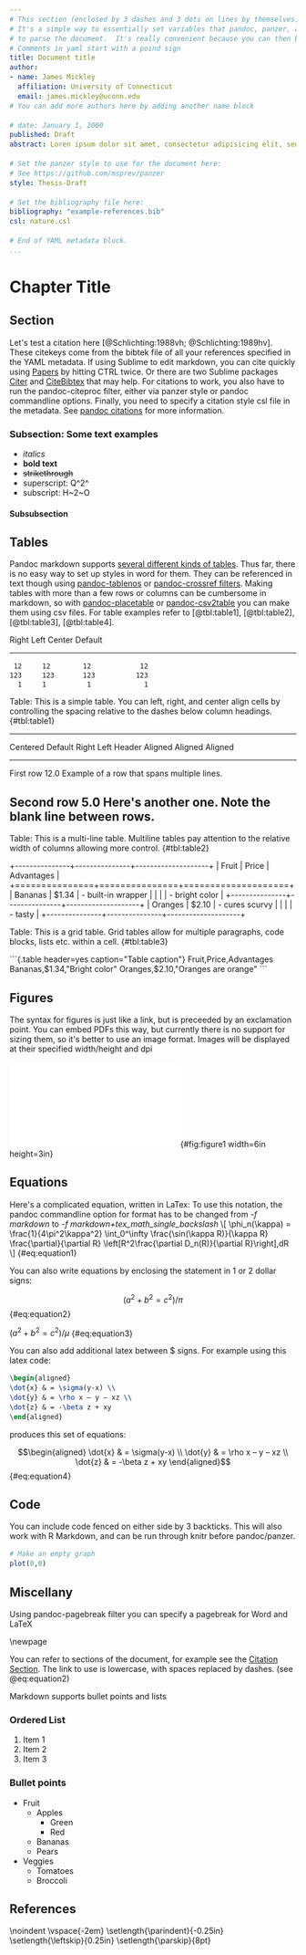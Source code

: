 ```yaml
---
# This section (enclosed by 3 dashes and 3 dots on lines by themselves) is YAML metadata.
# It's a simple way to essentially set variables that pandoc, panzer, and many filters use
# to parse the document.  It's really convenient because you can then bundle settings with the document
# Comments in yaml start with a poind sign
title: Document title
author:
- name: James Mickley
  affiliation: University of Connecticut
  email: james.mickley@uconn.edu
# You can add more authors here by adding another name block

# date: January 1, 2000
published: Draft
abstract: Loren ipsum dolor sit amet, consectetur adipisicing elit, sed do eiusmod tempor incididunt ut labore et dolore magna aliqua.  

# Set the panzer style to use for the document here:
# See https://github.com/msprev/panzer
style: Thesis-Draft

# Set the bibliography file here:
bibliography: "example-references.bib"
csl: nature.csl

# End of YAML metadata block.  
...
```



<!--- This is a comment in markdown, it's not parsed into the final document -->


# Chapter Title

## Section 

Let's test a citation here [@Schlichting:1988vh; @Schlichting:1989hv].  These citekeys come from the bibtek file of all your references specified in the YAML metadata.  If using Sublime to edit markdown, you can cite quickly using [Papers](http://www.papersapp.com/mac/) by hitting CTRL twice.  Or there are two Sublime packages [Citer](https://packagecontrol.io/packages/Citer) and [CiteBibtex](https://packagecontrol.io/packages/CiteBibtex) that may help.  For citations to work, you also have to run the pandoc-citeproc filter, either via panzer style or pandoc commandline options.  Finally, you need to specify a citation style csl file in the metadata.  See [pandoc citations](http://pandoc.org/README.html#citations) for more information.

### Subsection: Some text examples

* *italics*
* **bold text**
* ~~strikethrough~~
* superscript: Q^2^ 
* subscript: H~2~O

#### Subsubsection

## Tables

Pandoc markdown supports [several different kinds of tables](http://pandoc.org/README.html#tables).  Thus far, there is no easy way to set up styles in word for them.  They can be referenced in text though using [pandoc-tablenos](https://github.com/tomduck/pandoc-tablenos) or [pandoc-crossref filters](https://github.com/lierdakil/pandoc-crossref).  Making tables with more than a few rows or columns can be cumbersome in markdown, so with [pandoc-placetable](https://github.com/mb21/pandoc-placetable) or [pandoc-csv2table](https://github.com/baig/pandoc-csv2table) you can make them using csv files.  For table examples refer to [@tbl:table1], [@tbl:table2], [@tbl:table3], [@tbl:table4].

  Right     Left     Center     Default
-------     ------ ----------   -------
     12     12        12            12
    123     123       123          123
      1     1          1             1

Table: This is a simple table.  You can left, right, and center align cells by controlling the spacing relative to the dashes below column headings.  {#tbl:table1}

-------------------------------------------------------------
 Centered   Default           Right Left
  Header    Aligned         Aligned Aligned
----------- ------- --------------- -------------------------
   First    row                12.0 Example of a row that
                                    spans multiple lines.

  Second    row                 5.0 Here's another one. Note
                                    the blank line between
                                    rows.
-------------------------------------------------------------

Table: This is a multi-line table.  Multiline tables pay attention to the relative width of columns allowing more control.  {#tbl:table2}

+---------------+---------------+--------------------+
| Fruit         | Price         | Advantages         |
+===============+===============+====================+
| Bananas       | $1.34         | - built-in wrapper |
|               |               | - bright color     |
+---------------+---------------+--------------------+
| Oranges       | $2.10         | - cures scurvy     |
|               |               | - tasty            |
+---------------+---------------+--------------------+

Table: This is a grid table.  Grid tables allow for multiple paragraphs, code blocks, lists etc. within a cell. {#tbl:table3}

<div id="tbl:table4">
```{.table header=yes caption="Table caption"}
Fruit,Price,Advantages
Bananas,$1.34,"Bright color"
Oranges,$2.10,"Oranges are orange"
```
</div>


## Figures

The syntax for figures is just like a link, but is preceeded by an exclamation point.  You can embed PDFs this way, but currently there is no support for sizing them, so it's better to use an image format.  Images will be displayed at their specified width/height and dpi

![Here's a caption for our figure.](Post_Selection_Clustering-1.pdf){#fig:figure1 width=6in height=3in}

## Equations

Here's a complicated equation, written in LaTex:  To use this notation, the pandoc commandline option for format has to be changed from *-f markdown* to *-f markdown+tex_math_single_backslash*
\\[
\phi_n(\kappa) =
 \frac{1}{4\pi^2\kappa^2} \int_0^\infty
 \frac{\sin(\kappa R)}{\kappa R}
 \frac{\partial}{\partial R}
 \left[R^2\frac{\partial D_n(R)}{\partial R}\right]\,dR
\\] {#eq:equation1}

You can also write equations by enclosing the statement in 1 or 2 dollar signs:

$$(a^2 + b^2 = c^2)/\pi$$ {#eq:equation2}

$(a^2 + b^2 = c^2)/\mu$ {#eq:equation3}

You can also add additional latex between $ signs.  For example using this latex code:

```Latex
\begin{aligned}
\dot{x} & = \sigma(y-x) \\
\dot{y} & = \rho x – y – xz \\
\dot{z} & = -\beta z + xy
\end{aligned}
```
produces this set of equations:

$$\begin{aligned}
\dot{x} & = \sigma(y-x) \\
\dot{y} & = \rho x – y – xz \\
\dot{z} & = -\beta z + xy
\end{aligned}$$ {#eq:equation4}


## Code
You can include code fenced on either side by 3 backticks.  This will also work with R Markdown, and can be run through knitr before pandoc/panzer.  

```r
# Make an empty graph
plot(0,0)
```

## Miscellany

Using pandoc-pagebreak filter you can specify a pagebreak for Word and LaTeX

\newpage

You can refer to sections of the document, for example see the [Citation Section](#section).  The link to use is lowercase, with spaces replaced by dashes.  (see @eq:equation2)

Markdown supports bullet points and lists

### Ordered List

1. Item 1
2. Item 2
3. Item 3

### Bullet points

* Fruit
    + Apples
        - Green
        - Red
    + Bananas
    + Pears
* Veggies
    + Tomatoes
    + Broccoli


## References
<!---
Adds hanging indent to LaTeX pdfs.  Not needed for Word, just edit Bibliography style
https://groups.google.com/forum/#!msg/pandoc-discuss/4SKA5E11rO4/HvDu9dliIQcJ
-->
\noindent
\vspace{-2em}
\setlength{\parindent}{-0.25in}
\setlength{\leftskip}{0.25in}
\setlength{\parskip}{8pt}